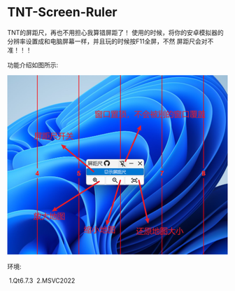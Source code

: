 # TNT-Screen-Ruler
TNT的屏距尺，再也不用担心我算错屏距了！
使用的时候，将你的安卓模拟器的分辨率设置成和电脑屏幕一样，并且玩的时候按F11全屏，不然
屏距尺会对不准！！！

功能介绍如图所示:


![示例](example/example.png)

环境:

​	1.Qt6.7.3
​	2.MSVC2022

